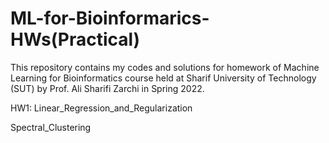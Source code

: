 # ML-for-Bioinformarics-HWs(Practical)

This repository contains my codes and solutions for homework of Machine Learning for Bioinformatics course held at Sharif University of Technology (SUT) by Prof. Ali Sharifi Zarchi in Spring 2022.


HW1:
  Linear_Regression_and_Regularization
  
  Spectral_Clustering
